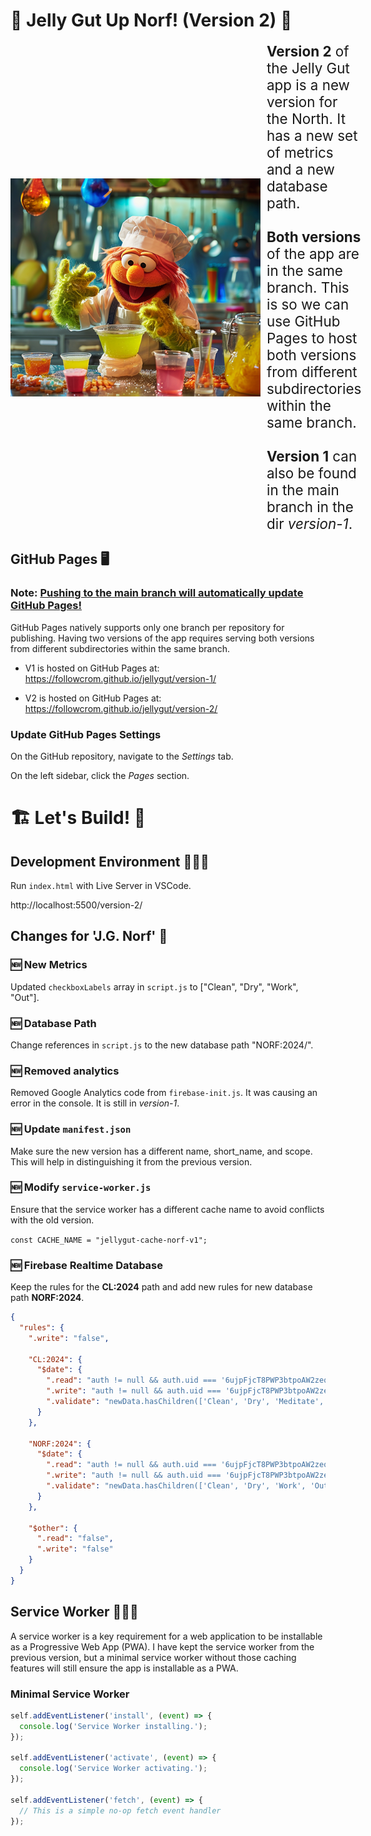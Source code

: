 # 🪼 Jelly Gut Up Norf! (Version 2) 🍮

<div style="display: flex; align-items: center;">
  <img src="jelly-chef.png" alt="Jelly Chef" width="400" style="margin-right: 10px;"/>
  <span style="font-size: 1.4rem; display: inline-block;">
    <b>Version 2</b> of the Jelly Gut app is a new version for the North. It has a new set of metrics and a new database path.
    <br><br>
    <b>Both versions</b> of the app are in the same branch. This is so we can use GitHub Pages to host both versions from different subdirectories within the same branch.
    <br><br>
    <b>Version 1</b> can also be found in the main branch in the dir <i>version-1</i>.
  </span>
</div>

## GitHub Pages 🖥️

### Note: <u>Pushing to the main branch will automatically update GitHub Pages!</u>

GitHub Pages natively supports only one branch per repository for publishing. Having two versions of the app requires serving both versions from different subdirectories within the same branch.

- V1 is hosted on GitHub Pages at: https://followcrom.github.io/jellygut/version-1/

- V2 is hosted on GitHub Pages at: https://followcrom.github.io/jellygut/version-2/

### Update GitHub Pages Settings

On the GitHub repository, navigate to the _Settings_ tab.

On the left sidebar, click the _Pages_ section.

# 🏗️ Let's Build!  🏢

## Development Environment 👨🏻‍💻

Run `index.html` with Live Server in VSCode.

http://localhost:5500/version-2/

## Changes for 'J.G. Norf' 💫

### 🆕 New Metrics

Updated `checkboxLabels` array in `script.js` to ["Clean", "Dry", "Work", "Out"].

### 🆕 Database Path

Change references in `script.js` to the new database path "NORF:2024/".

### 🆕 Removed analytics

Removed Google Analytics code from `firebase-init.js`. It was causing an error in the console. It is still in _version-1_.

### 🆕 Update `manifest.json`

Make sure the new version has a different name, short_name, and scope. This will help in distinguishing it from the previous version.

### 🆕 Modify `service-worker.js`

Ensure that the service worker has a different cache name to avoid conflicts with the old version.

`const CACHE_NAME = "jellygut-cache-norf-v1";`

### 🆕 Firebase Realtime Database

Keep the rules for the **CL:2024** path and add new rules for new database path **NORF:2024**.

```json
{
  "rules": {
    ".write": "false",

    "CL:2024": {
      "$date": {
        ".read": "auth != null && auth.uid === '6ujpFjcT8PWP3btpoAW2zeqSSmB2'",
        ".write": "auth != null && auth.uid === '6ujpFjcT8PWP3btpoAW2zeqSSmB2'",
        ".validate": "newData.hasChildren(['Clean', 'Dry', 'Meditate', 'TV8'])"
      }
    },

    "NORF:2024": {
      "$date": {
        ".read": "auth != null && auth.uid === '6ujpFjcT8PWP3btpoAW2zeqSSmB2'",
        ".write": "auth != null && auth.uid === '6ujpFjcT8PWP3btpoAW2zeqSSmB2'",
        ".validate": "newData.hasChildren(['Clean', 'Dry', 'Work', 'Out'])"
      }
    },

    "$other": {
      ".read": "false",
      ".write": "false"
    }
  }
}
```

## Service Worker 👨‍🔧🚽

A service worker is a key requirement for a web application to be installable as a Progressive Web App (PWA). I have kept the service worker from the previous version, but a minimal service worker without those caching features will still ensure the app is installable as a PWA.

### Minimal Service Worker

```javascript
self.addEventListener('install', (event) => {
  console.log('Service Worker installing.');
});

self.addEventListener('activate', (event) => {
  console.log('Service Worker activating.');
});

self.addEventListener('fetch', (event) => {
  // This is a simple no-op fetch event handler
});
```